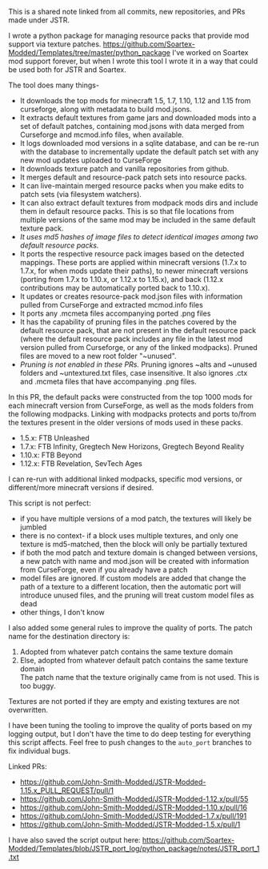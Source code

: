 This is a shared note linked from all commits, new repositories, and PRs made under JSTR.

I wrote a python package for managing resource packs that provide mod support via texture patches. 
https://github.com/Soartex-Modded/Templates/tree/master/python_package
I've worked on Soartex mod support forever, but when I wrote this tool I wrote it in a way that could be used both for JSTR and Soartex.

The tool does many things-
- It downloads the top mods for minecraft 1.5, 1.7, 1.10, 1.12 and 1.15 from curseforge, along with metadata to build mod.jsons.
- It extracts default textures from game jars and downloaded mods into a set of default patches, containing mod.jsons with data merged from Curseforge and mcmod.info files, when available.
- It logs downloaded mod versions in a sqlite database, and can be re-run with the database to incrementally update the default patch set with any new mod updates uploaded to CurseForge
- It downloads texture patch and vanilla repositories from github.
- It merges default and resource-pack patch sets into resource packs.
- It can live-maintain merged resource packs when you make edits to patch sets (via filesystem watchers).
- It can also extract default textures from modpack mods dirs and include them in default resource packs. This is so that file locations from multiple versions of the same mod may be included in the same default texture pack.
- _It uses md5 hashes of image files to detect identical images among two default resource packs._
- It ports the respective resource pack images based on the detected mappings. These ports are applied within minecraft versions (1.7.x to 1.7.x, for when mods update their paths), to newer minecraft versions (porting from 1.7.x to 1.10.x, or 1.12.x to 1.15.x), and back (1.12.x contributions may be automatically ported back to 1.10.x).
- It updates or creates resource-pack mod.json files with information pulled from CurseForge and extracted mcmod.info files
- It ports any .mcmeta files accompanying ported .png files
- It has the capability of pruning files in the patches covered by the default resource pack, that are not present in the default resource pack (where the default resource pack includes any file in the latest mod version pulled from Curseforge, or any of the linked modpacks). Pruned files are moved to a new root folder "~unused".
- _Pruning is not enabled in these PRs._ Pruning ignores ~alts and ~unused folders and ~untextured.txt files, case insensitive. It also ignores .ctx and .mcmeta files that have accompanying .png files.


In this PR, the default packs were constructed from the top 1000 mods for each minecraft version from CurseForge, as well as the mods folders from the following modpacks. Linking with modpacks protects and ports to/from the textures present in the older versions of mods used in these packs.
- 1.5.x: FTB Unleashed
- 1.7.x: FTB Infinity, Gregtech New Horizons, Gregtech Beyond Reality
- 1.10.x: FTB Beyond
- 1.12.x: FTB Revelation, SevTech Ages

I can re-run with additional linked modpacks, specific mod versions, or different/more minecraft versions if desired.

This script is not perfect: 
- if you have multiple versions of a mod patch, the textures will likely be jumbled
- there is no context- if a block uses multiple textures, and only one texture is md5-matched, then the block will only be partially textured
- if both the mod patch and texture domain is changed between versions, a new patch with name and mod.json will be created with information from CurseForge, even if you already have a patch
- model files are ignored. If custom models are added that change the path of a texture to a different location, then the automatic port will introduce unused files, and the pruning will treat custom model files as dead
- other things, I don't know


I also added some general rules to improve the quality of ports.
The patch name for the destination directory is:
1. Adopted from whatever patch contains the same texture domain
2. Else, adopted from whatever default patch contains the same texture domain  
The patch name that the texture originally came from is not used. This is too buggy.

Textures are not ported if they are empty and existing textures are not overwritten.

I have been tuning the tooling to improve the quality of ports based on my logging output, but I don't have the time to do deep testing for everything this script affects. Feel free to push changes to the `auto_port` branches to fix individual bugs.

Linked PRs:
- https://github.com/John-Smith-Modded/JSTR-Modded-1.15.x_PULL_REQUEST/pull/1
- https://github.com/John-Smith-Modded/JSTR-Modded-1.12.x/pull/55
- https://github.com/John-Smith-Modded/JSTR-Modded-1.10.x/pull/16
- https://github.com/John-Smith-Modded/JSTR-Modded-1.7.x/pull/191
- https://github.com/John-Smith-Modded/JSTR-Modded-1.5.x/pull/1

I have also saved the script output here:
https://github.com/Soartex-Modded/Templates/blob/JSTR_port_log/python_package/notes/JSTR_port_1.txt
